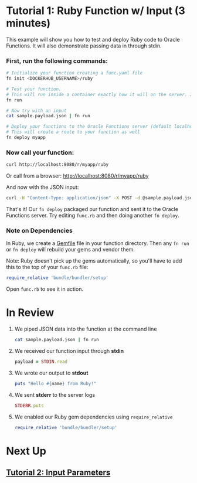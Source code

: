 # Tutorial 1: Ruby Function w/ Input (3 minutes)

This example will show you how to test and deploy Ruby code to Oracle Functions. It will also demonstrate passing data in through stdin.

### First, run the following commands:

```sh
# Initialize your function creating a func.yaml file
fn init <DOCKERHUB_USERNAME>/ruby

# Test your function. 
# This will run inside a container exactly how it will on the server. It will also install and vendor dependencies from Gemfile
fn run

# Now try with an input
cat sample.payload.json | fn run

# Deploy your functions to the Oracle Functions server (default localhost:8080)
# This will create a route to your function as well
fn deploy myapp
```
### Now call your function:

```sh
curl http://localhost:8080/r/myapp/ruby
```

Or call from a browser: [http://localhost:8080/r/myapp/ruby](http://localhost:8080/r/myapp/ruby)

And now with the JSON input:

```sh
curl -H "Content-Type: application/json" -X POST -d @sample.payload.json http://localhost:8080/r/myapp/ruby
```

That's it! Our `fn deploy` packaged our function and sent it to the Oracle Functions server. Try editing `func.rb` 
and then doing another `fn deploy`.


### Note on Dependencies

In Ruby, we create a [Gemfile](http://bundler.io/gemfile.html) file in your function directory. Then any `fn run`
or `fn deploy` will rebuild your gems and vendor them.

Note: Ruby doesn't pick up the gems automatically, so you'll have to add this to the top of your `func.rb` file:

```ruby
require_relative 'bundle/bundler/setup'
```

Open `func.rb` to see it in action.

# In Review

1. We piped JSON data into the function at the command line
    ```sh
    cat sample.payload.json | fn run
    ```

2. We received our function input through **stdin**
    ```ruby
    payload = STDIN.read
    ```

3. We wrote our output to **stdout**
    ```ruby
    puts "Hello #{name} from Ruby!"
    ```

4. We sent **stderr** to the server logs
    ```ruby
    STDERR.puts
    ```

5. We enabled our Ruby gem dependencies using `require_relative`
    ```ruby
    require_relative 'bundle/bundler/setup'
    ```


# Next Up
## [Tutorial 2: Input Parameters](examples/tutorial/params)



